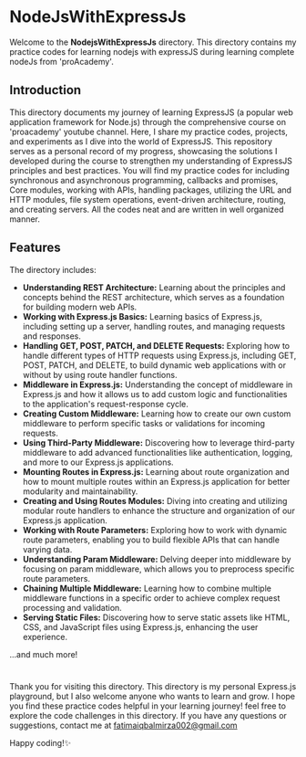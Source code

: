 # NodeJsWithExpressJs
Welcome to the **NodejsWithExpressJs** directory. This directory contains my practice codes for learning nodejs with expressJS during learning complete nodeJs from 'proAcademy'.

 ## Introduction
 
This directory documents my journey of learning ExpressJS (a popular web application framework for Node.js) through the comprehensive course on 'proacademy' youtube channel.
Here, I share my practice codes, projects, and experiments as I dive into the world of ExpressJS. 
This repository serves as a personal record of my progress, showcasing the solutions I developed during the course to strengthen my understanding
of ExpressJS principles and best practices.
You will find my practice codes for including synchronous and asynchronous programming, callbacks and promises, Core modules, working with APIs, 
handling packages, utilizing the URL and HTTP modules, file system operations, event-driven architecture, routing, and creating servers.
All the codes neat and are written in well organized manner.

## Features
The directory includes:

- **Understanding REST Architecture:** Learning about the principles and concepts behind the REST architecture, which serves as a foundation for building modern web APIs.
- **Working with Express.js Basics:** Learning basics of Express.js, including setting up a server, handling routes, and managing requests and responses.
- **Handling GET, POST, PATCH, and DELETE Requests:** Exploring how to handle different types of HTTP requests using Express.js, including GET, POST, PATCH, and DELETE, to build dynamic web applications with or without by using route handler functions.
- **Middleware in Express.js:** Understanding the concept of middleware in Express.js and how it allows us to add custom logic and functionalities to the application's request-response cycle.
- **Creating Custom Middleware:** Learning how to create our own custom middleware to perform specific tasks or validations for incoming requests.
- **Using Third-Party Middleware:** Discovering how to leverage third-party middleware to add advanced functionalities like authentication, logging, and more to our Express.js applications.
- **Mounting Routes in Express.js:** Learning about route organization and how to mount multiple routes within an Express.js application for better modularity and maintainability.
- **Creating and Using Routes Modules:** Diving into creating and utilizing modular route handlers to enhance the structure and organization of our Express.js application.
- **Working with Route Parameters:** Exploring how to work with dynamic route parameters, enabling you to build flexible APIs that can handle varying data.
- **Understanding Param Middleware:** Delving deeper into middleware by focusing on param middleware, which allows you to preprocess specific route parameters.
- **Chaining Multiple Middleware:** Learning how to combine multiple middleware functions in a specific order to achieve complex request processing and validation.
- **Serving Static Files:** Discovering how to serve static assets like HTML, CSS, and JavaScript files using Express.js, enhancing the user experience.

...and much more!

#
Thank you for visiting this directory. This directory is my personal Express.js playground, but I also welcome anyone who wants to learn and grow. 
I hope you find these practice codes helpful in your learning journey! feel free to explore the code challenges in this directory. 
If you have any questions or suggestions, contact me at fatimaiqbalmirza002@gmail.com

Happy coding!✨


